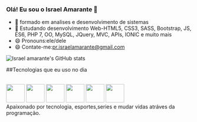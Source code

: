 ### Olá! Eu sou o Israel Amarante 👋
- 🔭 formado em analises e desenvolvimento de sistemas
- 🌱 Estudando desenvolvimento Web-HTML5, CSS3, SASS, Bootstrap, JS, ES6, PHP 7, OO, MySQL, JQuery, MVC, APIs, IONIC e muito mais
- 😄 Pronouns:ele/dele
- 😄 Contate-me:pr.israelamarante@gmail.com

![Israel amarante's GitHub stats](https://github-readme-stats.vercel.app/api?username=israelamarante&show_icons=true&theme=dracula)

##Tecnologias que eu uso no dia 
 <div style="display:inline-block"><br>
       <img height="50em" aling="center" src="https://cdn.jsdelivr.net/gh/devicons/devicon@latest/icons/csharp/csharp-original.svg" />
       <img height="50em" aling="center" src="https://cdn.jsdelivr.net/gh/devicons/devicon@latest/icons/python/python-original.svg" />
       <img height="50em" aling="center" src="https://cdn.jsdelivr.net/gh/devicons/devicon@latest/icons/html5/html5-original.svg" />
       <img height="50em" aling="center" src="https://cdn.jsdelivr.net/gh/devicons/devicon@latest/icons/css3/css3-original.svg" />
       <img height="50em" aling="center" src="https://cdn.jsdelivr.net/gh/devicons/devicon@latest/icons/php/php-original.svg" />
       <img height="50em" aling="center" src="https://cdn.jsdelivr.net/gh/devicons/devicon@latest/icons/javascript/javascript-original.svg" />
          
            
          
          
          
   </div><br>
   Apaixonado por tecnologia, esportes,series e mudar vidas atráves da programação.
  
     
